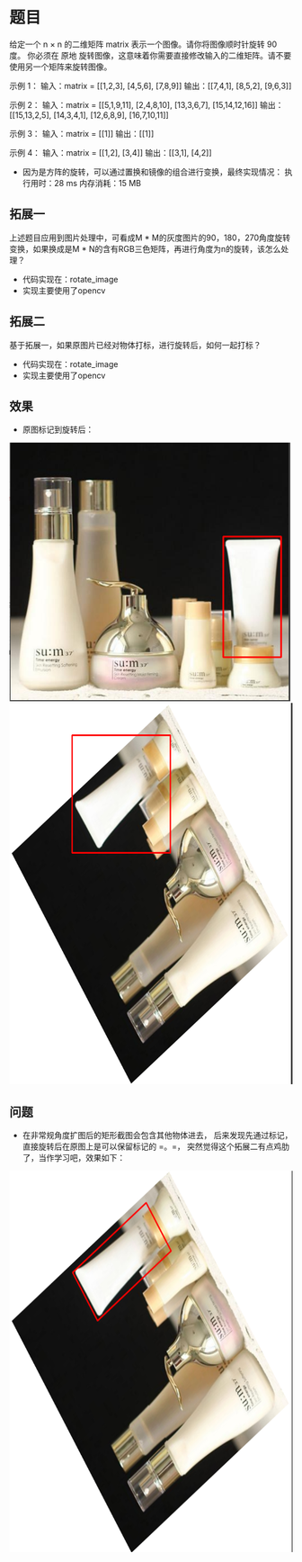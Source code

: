 # 题目
给定一个 n × n 的二维矩阵 matrix 表示一个图像。请你将图像顺时针旋转 90 度。
你必须在 原地 旋转图像，这意味着你需要直接修改输入的二维矩阵。请不要 使用另一个矩阵来旋转图像。

示例 1：
输入：matrix = [[1,2,3],
                [4,5,6],
                [7,8,9]]
输出：[[7,4,1],
      [8,5,2],
      [9,6,3]]

示例 2：
输入：matrix = [[5,1,9,11],
               [2,4,8,10],
               [13,3,6,7],
               [15,14,12,16]]
输出：[[15,13,2,5],
      [14,3,4,1],
      [12,6,8,9],
      [16,7,10,11]]
      
示例 3：
输入：matrix = [[1]]
输出：[[1]]

示例 4：
输入：matrix = [[1,2],
                [3,4]]
输出：[[3,1],
      [4,2]]

* 因为是方阵的旋转，可以通过置换和镜像的组合进行变换，最终实现情况：
执行用时：28 ms
内存消耗：15 MB

## 拓展一
上述题目应用到图片处理中，可看成M * M的灰度图片的90，180，270角度旋转变换，如果换成是M * N的含有RGB三色矩阵，再进行角度为n的旋转，该怎么处理？
* 代码实现在：rotate_image
* 实现主要使用了opencv

## 拓展二
基于拓展一，如果原图片已经对物体打标，进行旋转后，如何一起打标？
* 代码实现在：rotate_image
* 实现主要使用了opencv

## 效果
* 原图标记到旋转后：
<img src="https://github.com/usher123/tools/blob/master/Leetcode/rotate_matrix/pic/1.png" height="460" width="500" align=left/>
<img src="https://github.com/usher123/tools/blob/master/Leetcode/rotate_matrix/pic/3.png" height="678" width="678" align=right/>

## 问题
* 在非常规角度扩图后的矩形截图会包含其他物体进去， 后来发现先通过标记，直接旋转后在原图上是可以保留标记的 =。=， 突然觉得这个拓展二有点鸡肋了，当作学习吧，效果如下：
<img src="https://github.com/usher123/tools/blob/master/Leetcode/rotate_matrix/pic/2.png" height="678" width="678" align=left/>
